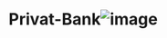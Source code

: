 # Privat-Bank![image](https://github.com/VladosNasos/Privat-Bank/assets/126729032/6d71fe6f-f02b-42b3-b2b6-9f7552d76978)
